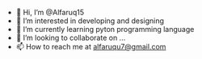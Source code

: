 - 👋 Hi, I’m @Alfaruq15
- 👀 I’m interested in developing and designing
- 🌱 I’m currently learning pyton programming language 
- 💞️ I’m looking to collaborate on ...
- 📫 How to reach me at alfaruqu7@gmail.com

<!---
Alfaruq15/Alfaruq15 is a ✨ special ✨ repository because its `README.md` (this file) appears on your GitHub profile.
You can click the Preview link to take a look at your changes.
--->
